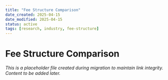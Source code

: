 ```yaml
---
title: "Fee Structure Comparison"
date_created: 2025-04-15
date_modified: 2025-04-15
status: active
tags: [research, industry, fee-structure]
---
```


# Fee Structure Comparison

*This is a placeholder file created during migration to maintain link integrity. Content to be added later.*

